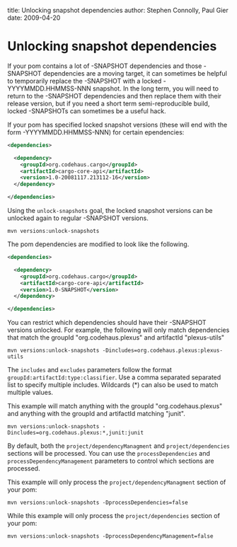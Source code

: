 title: Unlocking snapshot dependencies
author: Stephen Connolly, Paul Gier
date: 2009-04-20

<!---
Licensed to the Apache Software Foundation (ASF) under one
or more contributor license agreements.  See the NOTICE file
distributed with this work for additional information
regarding copyright ownership.  The ASF licenses this file
to you under the Apache License, Version 2.0 (the
"License"); you may not use this file except in compliance
with the License.  You may obtain a copy of the License at
  https://www.apache.org/licenses/LICENSE-2.0
Unless required by applicable law or agreed to in writing,
software distributed under the License is distributed on an
"AS IS" BASIS, WITHOUT WARRANTIES OR CONDITIONS OF ANY
KIND, either express or implied.  See the License for the
specific language governing permissions and limitations
under the License.
-->

# Unlocking snapshot dependencies

If your pom contains a lot of -SNAPSHOT dependencies and those -SNAPSHOT dependencies are a moving target, it
can sometimes be helpful to temporarily replace the -SNAPSHOT with a locked -YYYYMMDD.HHMMSS-NNN snapshot.
In the long term, you will need to return to the -SNAPSHOT dependencies and then replace them with their
release version, but if you need a short term semi-reproducible build, locked -SNAPSHOTs can sometimes be a
useful hack.

If your pom has specified locked snapshot versions (these will end with the form -YYYYMMDD.HHMMSS-NNN) for certain
ependencies:

```xml
<dependencies>

  <dependency>
    <groupId>org.codehaus.cargo</groupId>
    <artifactId>cargo-core-api</artifactId>
    <version>1.0-20081117.213112-16</version>
  </dependency>

</dependencies>
```

Using the `unlock-snapshots` goal, the locked snapshot versions can be unlocked again to regular -SNAPSHOT
versions.

```shell
mvn versions:unlock-snapshots
```

The pom dependencies are modified to look like the following.

```xml
<dependencies>

  <dependency>
    <groupId>org.codehaus.cargo</groupId>
    <artifactId>cargo-core-api</artifactId>
    <version>1.0-SNAPSHOT</version>
  </dependency>

</dependencies>
```

You can restrict which dependencies should have their -SNAPSHOT versions unlocked.  For example,
the following will only match dependencies that match the groupId "org.codehaus.plexus" and artifactId
"plexus-utils"

```shell
mvn versions:unlock-snapshots -Dincludes=org.codehaus.plexus:plexus-utils
```

The `includes` and `excludes` parameters follow the format `groupId:artifactId:type:classifier`.
Use a comma separated separated list to specify multiple includes.  Wildcards (*) can also be used to match
multiple values.

This example will match anything with the groupId "org.codehaus.plexus" and anything with the groupId and 
artifactId matching "junit".

```shell
mvn versions:unlock-snapshots -Dincludes=org.codehaus.plexus:*,junit:junit
```

By default, both the `project/dependencyManagment` and `project/dependencies` sections will be processed.
You can use the `processDependencies` and `processDependencyManagement` parameters to control which sections
are processed.

This example will only process the `project/dependencyManagment` section of your pom:

```shell
mvn versions:unlock-snapshots -DprocessDependencies=false
```

While this example will only process the `project/dependencies` section of your pom:

```shell
mvn versions:unlock-snapshots -DprocessDependencyManagement=false
```
